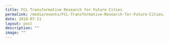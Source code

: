 ```yaml
---
title: FCL Transformative Research for Future Cities
permalink: /media/events/FCL-Transformative-Research-for-Future-Cities/
date: 2018-07-11
layout: post
description: ""
image: ""
---
```

